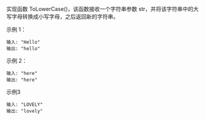 实现函数 ToLowerCase()，该函数接收一个字符串参数 str，并将该字符串中的大写字母转换成小写字母，之后返回新的字符串。

 

示例 1：
```text
输入: "Hello"
输出: "hello"
```
示例 2：
```text
输入: "here"
输出: "here"
```
示例3
```text
输入: "LOVELY"
输出: "lovely"
```
